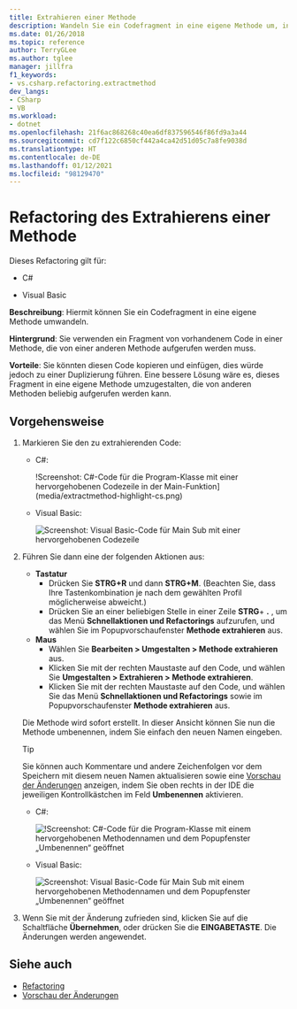 ```yaml
---
title: Extrahieren einer Methode
description: Wandeln Sie ein Codefragment in eine eigene Methode um, indem Sie den Code auswählen und STRG+R, STRG+M drücken.
ms.date: 01/26/2018
ms.topic: reference
author: TerryGLee
ms.author: tglee
manager: jillfra
f1_keywords:
- vs.csharp.refactoring.extractmethod
dev_langs:
- CSharp
- VB
ms.workload:
- dotnet
ms.openlocfilehash: 21f6ac868268c40ea6df837596546f86fd9a3a44
ms.sourcegitcommit: cd7f122c6850cf442a4ca42d51d05c7a8fe9038d
ms.translationtype: HT
ms.contentlocale: de-DE
ms.lasthandoff: 01/12/2021
ms.locfileid: "98129470"
---
```

# <a name="extract-a-method-refactoring"></a>Refactoring des Extrahierens einer Methode

Dieses Refactoring gilt für:

- C#

- Visual Basic

**Beschreibung**: Hiermit können Sie ein Codefragment in eine eigene Methode umwandeln.

**Hintergrund**: Sie verwenden ein Fragment von vorhandenem Code in einer Methode, die von einer anderen Methode aufgerufen werden muss.

**Vorteile**: Sie könnten diesen Code kopieren und einfügen, dies würde jedoch zu einer Duplizierung führen. Eine bessere Lösung wäre es, dieses Fragment in eine eigene Methode umzugestalten, die von anderen Methoden beliebig aufgerufen werden kann.

## <a name="how-to"></a>Vorgehensweise

1. Markieren Sie den zu extrahierenden Code:

   - C#:

       !Screenshot: C#-Code für die Program-Klasse mit einer hervorgehobenen Codezeile in der Main-Funktion](media/extractmethod-highlight-cs.png)

   - Visual Basic:

       ![Screenshot: Visual Basic-Code für Main Sub mit einer hervorgehobenen Codezeile](media/extractmethod-highlight-vb.png)

2. Führen Sie dann eine der folgenden Aktionen aus:

   - **Tastatur**
      - Drücken Sie **STRG+R** und dann **STRG+M**. (Beachten Sie, dass Ihre Tastenkombination je nach dem gewählten Profil möglicherweise abweicht.)
      - Drücken Sie an einer beliebigen Stelle in einer Zeile **STRG**+ **.** , um das Menü **Schnellaktionen und Refactorings** aufzurufen, und wählen Sie im Popupvorschaufenster **Methode extrahieren** aus.
   - **Maus**
      - Wählen Sie **Bearbeiten > Umgestalten > Methode extrahieren** aus.
      - Klicken Sie mit der rechten Maustaste auf den Code, und wählen Sie **Umgestalten > Extrahieren > Methode extrahieren**.
      - Klicken Sie mit der rechten Maustaste auf den Code, und wählen Sie das Menü **Schnellaktionen und Refactorings** sowie im Popupvorschaufenster **Methode extrahieren** aus.

   Die Methode wird sofort erstellt. In dieser Ansicht können Sie nun die Methode umbenennen, indem Sie einfach den neuen Namen eingeben.

   > [!TIP]
   > Sie können auch Kommentare und andere Zeichenfolgen vor dem Speichern mit diesem neuen Namen aktualisieren sowie eine [Vorschau der Änderungen](../../ide/preview-changes.md) anzeigen, indem Sie oben rechts in der IDE die jeweiligen Kontrollkästchen im Feld **Umbenennen** aktivieren.

   - C#:

      ![!Screenshot: C#-Code für die Program-Klasse mit einem hervorgehobenen Methodennamen und dem Popupfenster „Umbenennen“ geöffnet](media/extractmethod-rename-cs.png)

   - Visual Basic:

      ![Screenshot: Visual Basic-Code für Main Sub mit einem hervorgehobenen Methodennamen und dem Popupfenster „Umbenennen“ geöffnet](media/extractmethod-rename-vb.png)

3. Wenn Sie mit der Änderung zufrieden sind, klicken Sie auf die Schaltfläche **Übernehmen**, oder drücken Sie die **EINGABETASTE**. Die Änderungen werden angewendet.

## <a name="see-also"></a>Siehe auch

- [Refactoring](../refactoring-in-visual-studio.md)
- [Vorschau der Änderungen](../../ide/preview-changes.md)
